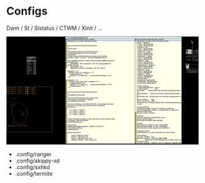 # Configs
Dwm / St / Slstatus / CTWM / Xinit / ...

![](./ctwm_ricing.png)


* .config/ranger
* .config/skippy-xd
* .config/sxhkd
* .config/termite
